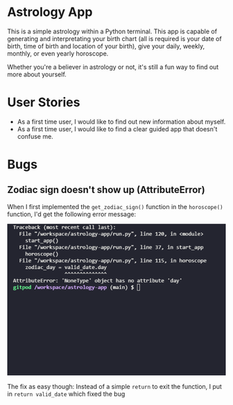 # Astrology App

This is a simple astrology within a Python terminal. This app is capable of generating and interpretating your birth chart (all is required is your date of birth, time of birth and location of your birth), give your  daily, weekly, monthly, or even yearly horoscope. 

Whether you're a believer in astrology or not, it's still a fun way to find out more about yourself.

# User Stories

* As a first time user, I would like to find out new information about myself.
* As a first time user, I would like to find a clear guided app that doesn't confuse me.

# Bugs

## Zodiac sign doesn't show up (AttributeError)

When I first implemented the `get_zodiac_sign()` function in the `horoscope()` function, I'd get the following error message: 

![First bug screenshot](documentation/bug_number_1.png)

The fix as easy though: Instead of a simple `return` to exit the function, I put in `return valid_date` which fixed the bug